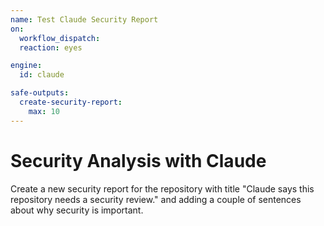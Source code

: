 ```yaml
---
name: Test Claude Security Report
on:
  workflow_dispatch:
  reaction: eyes

engine: 
  id: claude

safe-outputs:
  create-security-report:
    max: 10
---
```


# Security Analysis with Claude

Create a new security report for the repository with title "Claude says this repository needs a security review." and adding a couple of sentences about why security is important.